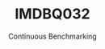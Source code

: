 ---
layout: docu
title: IMDBQ032
subtitle: Continuous Benchmarking
selected: IMDB
expanded: Benchmarking
benchmark: /individual_results/IMDBQ032.html
---